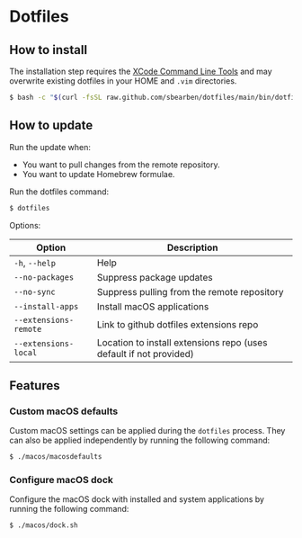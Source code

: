 # Dotfiles

## How to install

The installation step requires the [XCode Command Line
Tools](https://developer.apple.com/downloads) and may overwrite existing
dotfiles in your HOME and `.vim` directories.

```bash
$ bash -c "$(curl -fsSL raw.github.com/sbearben/dotfiles/main/bin/dotfiles)" bash --install-apps
```

## How to update

Run the update when:

- You want to pull changes from the remote repository.
- You want to update Homebrew formulae.

Run the dotfiles command:

```bash
$ dotfiles
```

Options:

| Option                | Description                                                        |
| --------------------- | ------------------------------------------------------------------ |
| `-h`, `--help`        | Help                                                               |
| `--no-packages`       | Suppress package updates                                           |
| `--no-sync`           | Suppress pulling from the remote repository                        |
| `--install-apps`      | Install macOS applications                                         |
| `--extensions-remote` | Link to github dotfiles extensions repo                            |
| `--extensions-local`  | Location to install extensions repo (uses default if not provided) |

## Features

### Custom macOS defaults

Custom macOS settings can be applied during the `dotfiles` process. They can
also be applied independently by running the following command:

```bash
$ ./macos/macosdefaults
```

### Configure macOS dock

Configure the macOS dock with installed and system applications by running the
following command:

```bash
$ ./macos/dock.sh
```
